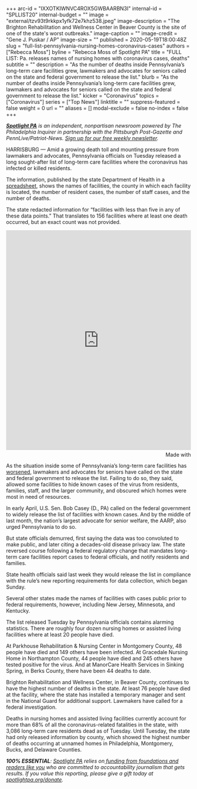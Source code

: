 +++
arc-id = "IXXOTKIWNVC4ROX5GWBAARBN3I"
internal-id = "SPLLIST20"
internal-budget = ""
image = "external/tzv93t9rkkpx1yfk72e7khz538.jpeg"
image-description = "The Brighton Rehabilitation and Wellness Center in Beaver County is the site of one of the state's worst outbreaks."
image-caption = ""
image-credit = "Gene J. Puskar / AP"
image-size = ""
published = 2020-05-19T18:00:48Z
slug = "full-list-pennsylvania-nursing-homes-coronavirus-cases"
authors = ["Rebecca Moss"]
byline = "Rebecca Moss of Spotlight PA"
title = "FULL LIST: Pa. releases names of nursing homes with coronavirus cases, deaths"
subtitle = ""
description = "As the number of deaths inside Pennsylvania’s long-term care facilities grew, lawmakers and advocates for seniors called on the state and federal government to release the list."
blurb = "As the number of deaths inside Pennsylvania’s long-term care facilities grew, lawmakers and advocates for seniors called on the state and federal government to release the list."
kicker = "Coronavirus"
topics = ["Coronavirus"]
series = ["Top News"]
linktitle = ""
suppress-featured = false
weight = 0
url = ""
aliases = []
modal-exclude = false
no-index = false
+++

<a href="https://www.spotlightpa.org/"><i><b>Spotlight PA</b></i></a><i> is an independent, nonpartisan newsroom powered by The Philadelphia Inquirer in partnership with the Pittsburgh Post-Gazette and PennLive/Patriot-News. </i><a href="https://www.spotlightpa.org/newsletters"><i>Sign up for our free weekly newsletter</i></a><i>.</i>

HARRISBURG — Amid a growing death toll and mounting pressure from lawmakers and advocates, Pennsylvania officials on Tuesday released a long sought-after list of long-term care facilities where the coronavirus has infected or killed residents.

The information, published by the state Department of Health in a <a href="https://www.health.pa.gov/topics/disease/coronavirus/Pages/Cases.aspx" target=_blank>spreadsheet</a>, shows the names of facilities, the county in which each facility is located, the number of resident cases, the number of staff cases, and the number of deaths.

The state redacted information for “facilities with less than five in any of these data points.” That translates to 156 facilities where at least one death occurred, but an exact count was not provided.

<iframe src='https://flo.uri.sh/visualisation/2473241/embed' frameborder='0' scrolling='no' style='width:100%;height:600px;'></iframe><div style='width:100%!;margin-top:4px!important;text-align:right!important;'><a class='flourish-credit' href='https://public.flourish.studio/visualisation/2473241/?utm_source=embed&utm_campaign=visualisation/2473241' target='_top' style='text-decoration:none!important'><img alt='Made with Flourish' src='https://public.flourish.studio/resources/made_with_flourish.svg' style='width:105px!important;height:16px!important;border:none!important;margin:0!important;'> </a></div>

As the situation inside some of Pennsylvania’s long-term care facilities has <a href="https://www.spotlightpa.org/news/2020/05/pennsylvania-coronavirus-nursing-homes-plan-quick-strike-teams/" target="_blank">worsened</a>, lawmakers and advocates for seniors have called on the state and federal government to release the list. Failing to do so, they said, allowed some facilities to hide known cases of the virus from residents, families, staff, and the larger community, and obscured which homes were most in need of resources.

In early April, U.S. Sen. Bob Casey (D., PA) called on the federal government to widely release the list of facilities with known cases. And by the middle of last month, the nation’s largest advocate for senior welfare, the AARP, also urged Pennsylvania to do so.

But state officials demurred, first saying the data was too convoluted to make public, and later citing a decades-old disease privacy law. The state reversed course following a federal regulatory change that mandates long-term care facilities report cases to federal officials, and notify residents and families.

<script src="https://www.spotlightpa.org/embed.js" async></script><div data-spl-embed-version="1" data-spl-src="https://www.spotlightpa.org/embeds/donate/"></div>

State health officials said last week they would release the list in compliance with the rule’s new reporting requirements for data collection, which began Sunday.

Several other states made the names of facilities with cases public prior to federal requirements, however, including New Jersey, Minnesota, and Kentucky.

The list released Tuesday by Pennsylvania officials contains alarming statistics. There are roughly four dozen nursing homes or assisted living facilities where at least 20 people have died.

At Parkhouse Rehabilitation &amp; Nursing Center in Montgomery County, 48 people have died and 149 others have been infected. At Gracedale Nursing Home in Northampton County, 44 people have died and 245 others have tested positive for the virus. And at ManorCare Health Services in Sinking Spring, in Berks County, there have been 44 deaths to date.

<script src="https://www.spotlightpa.org/embed.js" async></script><div data-spl-embed-version="1" data-spl-src="https://www.spotlightpa.org/embeds/newsletter/"></div>

Brighton Rehabilitation and Wellness Center, in Beaver County, continues to have the highest number of deaths in the state. At least 76 people have died at the facility, where the state has installed a temporary manager and sent in the National Guard for additional support. Lawmakers have called for a federal investigation.

Deaths in nursing homes and assisted living facilities currently account for more than 68% of all the coronavirus-related fatalities in the state, with 3,086 long-term care residents dead as of Tuesday. Until Tuesday, the state had only released information by county, which showed the highest number of deaths occurring at unnamed homes in Philadelphia, Montgomery, Bucks, and Delaware Counties.

<i><b>100% ESSENTIAL</b></i><i>: </i><a href="https://www.spotlightpa.org/"><i>Spotlight PA</i></a><i> relies on</i><a href="https://www.spotlightpa.org/support"><i> funding from foundations and readers like you</i></a><i> who are committed to accountability journalism that gets results. If you value this reporting, please give a gift today at </i><a href="https://www.spotlightpa.org/donate"><i>spotlightpa.org/donate</i></a><i>.</i>

